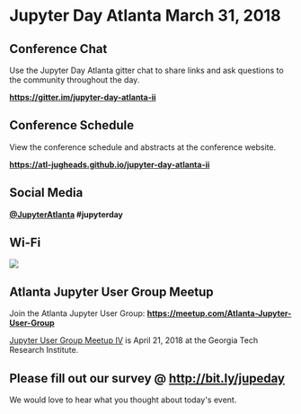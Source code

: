 

# Jupyter Day Atlanta March 31, 2018

## Conference Chat

Use the Jupyter Day Atlanta gitter chat to share links and ask questions to the community throughout the day.

__https://gitter.im/jupyter-day-atlanta-ii__


## Conference Schedule

View the conference schedule and abstracts at the conference website.

__https://atl-jugheads.github.io/jupyter-day-atlanta-ii__

## Social Media

__[@JupyterAtlanta](https://twitter.com/JupyterAtlanta) #jupyterday__

## Wi-Fi

![](https://user-images.githubusercontent.com/4236275/38122306-3c0b204c-33a2-11e8-822d-db247a0fbad2.png)

## Atlanta Jupyter User Group Meetup

Join the Atlanta Jupyter User Group: __https://meetup.com/Atlanta-Jupyter-User-Group__

[Jupyter User Group Meetup IV](https://www.meetup.com/Atlanta-Jupyter-User-Group/events/248894686/) is April 21, 2018 at the Georgia Tech Research Institute.

## Please fill out our survey @ http://bit.ly/jupeday

We would love to hear what you thought about today's event.
